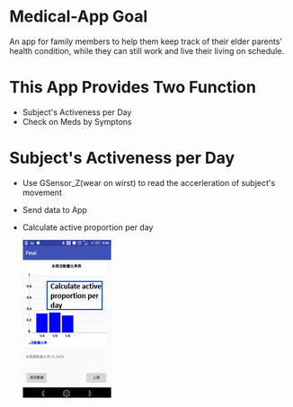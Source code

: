 # Medical-App Goal
An app for family members to help them keep track of their elder parents' health condition, while they can still work and live their living on schedule.

# This App Provides Two Function
- Subject's Activeness per Day
- Check on Meds by Symptons

# Subject's Activeness per Day
- Use GSensor_Z(wear on wirst) to read the accerleration of subject's movement
- Send data to App
- Calculate active proportion per day <p>

  ![APP_snapshot](active_proportion.png)
